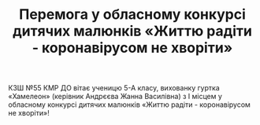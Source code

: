 ﻿---
title: Перемога у обласному конкурсі дитячих малюнків «Життю радіти - коронавірусом не хворіти»
---

КЗШ №55 КМР ДО вітає ученицю 5-А класу, вихованку гуртка «Хамелеон» (керівник Андрєєва Жанна Василівна) з І місцем у обласному конкурсі дитячих малюнків «Життю радіти - коронавірусом не хворіти»!

<slideshow />
